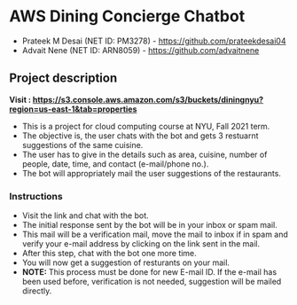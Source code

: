 # AWS Dining Concierge Chatbot

- Prateek M Desai (NET ID: PM3278) - https://github.com/prateekdesai04
- Advait Nene (NET ID: ARN8059) - https://github.com/advaitnene

## Project description

**Visit : https://s3.console.aws.amazon.com/s3/buckets/diningnyu?region=us-east-1&tab=properties**

- This is a project for cloud computing course at NYU, Fall 2021 term.
- The objective is, the user chats with the bot and gets 3 restuarnt suggestions of the same cuisine.
- The user has to give in the details such as area, cuisine, number of people, date, time, and contact (e-mail/phone no.).
- The bot will appropriately mail the user suggestions of the restaurants.

### Instructions

- Visit the link and chat with the bot.
- The initial response sent by the bot will be in your inbox or spam mail.
- This mail will be a verification mail, move the mail to inbox if in spam and verify your e-mail address by clicking on the link sent in the mail.
- After this step, chat with the bot one more time.
- You will now get a suggestion of resturants on your mail.
- **NOTE:** This process must be done for new E-mail ID. If the e-mail has been used before, verification is not needed, suggestion will be mailed directly.
